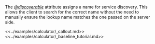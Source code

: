 The [*@discoverable*][fidl-attributes-doc] attribute assigns a name for service
discovery. This allows the client to search for the correct name without the
need to manually ensure the lookup name matches the one passed on the server
side.

<<../examples/calculator/_callout.md>>
<<../examples/calculator/_baseline_tutorial.md>>

[fidl-attributes-doc]: /docs/reference/fidl/language/attributes.md#discoverable